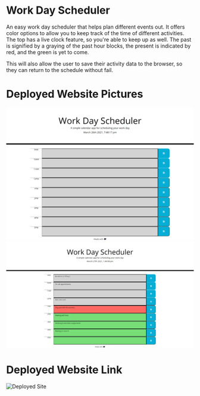 # Work Day Scheduler
An easy work day scheduler that helps plan different events out. It offers color options to allow you to keep track of the time of different activities. The top has a live clock feature, so you're able to keep up as well. The past is signified by a graying of the past hour blocks, the present is indicated by red, and the green is yet to come.

This will also allow the user to save their activity data to the browser, so they can return to the schedule without fail.

# Deployed Website Pictures
![ScreenCap1](https://github.com/VHarris113/work-day-scheduler/blob/main/assets/screencap1.png?raw=true)
![ScreenCap2](https://github.com/VHarris113/work-day-scheduler/blob/main/assets/screencap2.png)

# Deployed Website Link
![Deployed Site]("https://vharris113.github.io/work-day-scheduler/")